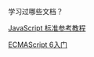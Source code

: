 
学习过哪些文档？

[JavaScript 标准参考教程](http://javascript.ruanyifeng.com/)

[ECMAScript 6入门](http://es6.ruanyifeng.com/)